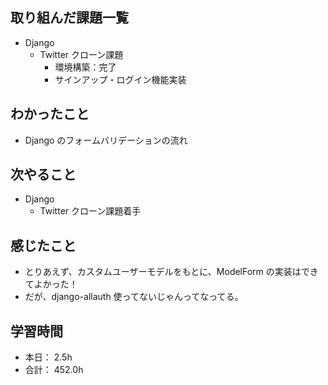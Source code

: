 ## 取り組んだ課題一覧

- Django
  - Twitter クローン課題
    - 環境構築：完了
    - サインアップ・ログイン機能実装

## わかったこと

- Django のフォームバリデーションの流れ

## 次やること

- Django
  - Twitter クローン課題着手

## 感じたこと

- とりあえず、カスタムユーザーモデルをもとに、ModelForm の実装はできてよかった！
- だが、django-allauth 使ってないじゃんってなってる。

## 学習時間

- 本日： 2.5h
- 合計： 452.0h
